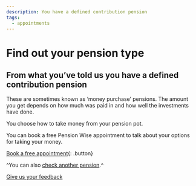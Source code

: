 ```yaml
---
description: You have a defined contribution pension
tags:
  - appointments
---
```


# Find out your pension type

## From what you’ve told us you have a defined contribution pension

These are sometimes known as ‘money purchase’ pensions. The amount you get depends on how much was paid in and how well the investments have done.

You choose how to take money from your pension pot.

You can book a free Pension Wise appointment to talk about your options for taking your money.

[Book a free appointment](/en/appointments){: .button}

^You can also [check another pension](/en/pension-type-tool).^

[Give us your feedback](http://research.pensionwise.gov.uk/s/PTTfeedback/)
